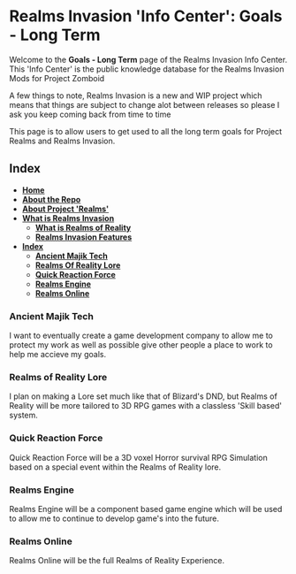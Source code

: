 # Realms Invasion 'Info Center': **Goals - Long Term**

Welcome to the **Goals - Long Term** page of the Realms Invasion Info Center. 
This 'Info Center' is the public knowledge database for the Realms Invasion Mods for Project Zomboid

A few things to note, 
Realms Invasion is a new and WIP project which means that things are subject to change alot between releases so please I ask you keep coming back from time to time

This page is to allow users to get used to all the long term goals for Project Realms and Realms Invasion.

## **Index**
- [**Home**](https://github.com/FueledByOCHD/Realms-Invasion-Info-Center/blob/develop/README.md)
- [**About the Repo**](https://github.com/FueledByOCHD/Realms-Invasion-Info-Center/blob/develop/README.md#about-the-repo)
- [**About Project 'Realms'**](https://github.com/FueledByOCHD/Realms-Invasion-Info-Center/blob/develop/AboutProjectRealms.md)
- [**What is Realms Invasion**](https://github.com/FueledByOCHD/Realms-Invasion-Info-Center/blob/develop/README.md#what-is-realms-invasion)
    - [**What is Realms of Reality**](https://github.com/FueledByOCHD/Realms-Invasion-Info-Center/blob/develop/AboutRealmsOfReality.md)
    - [**Realms Invasion Features**](https://github.com/FueledByOCHD/Realms-Invasion-Info-Center/blob/develop/README.md#realms-invasion-features)
- [**Index**](https://github.com/FueledByOCHD/Realms-Invasion-Info-Center/blob/develop/LongTermGoals#index)
    - [**Ancient Majik Tech**](https://github.com/FueledByOCHD/Realms-Invasion-Info-Center/blob/develop/LongTermGoals#ancient-majik-tech)
    - [**Realms Of Reality Lore**](https://github.com/FueledByOCHD/Realms-Invasion-Info-Center/blob/develop/LongTermGoals#realms-of-reality-lore)
    - [**Quick Reaction Force**](https://github.com/FueledByOCHD/Realms-Invasion-Info-Center/blob/develop/LongTermGoals#quick-reaction-force)
    - [**Realms Engine**](https://github.com/FueledByOCHD/Realms-Invasion-Info-Center/blob/develop/LongTermGoals#realms-engine)
    - [**Realms Online**](https://github.com/FueledByOCHD/Realms-Invasion-Info-Center/blob/develop/LongTermGoals#realms-online)

### **Ancient Majik Tech**

I want to eventually create a game development company to allow me to protect my work as well as possible give other people a place to work to help me accieve my goals.

### **Realms of Reality Lore**

I plan on making a Lore set much like that of Blizard's DND, but Realms of Reality will be more tailored to 3D RPG games with a classless 'Skill based' system.

### **Quick Reaction Force**

Quick Reaction Force will be a 3D voxel Horror survival RPG Simulation based on a special event within the Realms of Reality lore.

### **Realms Engine**

Realms Engine will be a component based game engine which will be used to allow me to continue to develop game's into the future.

### **Realms Online**

Realms Online will be the full Realms of Reality Experience.

